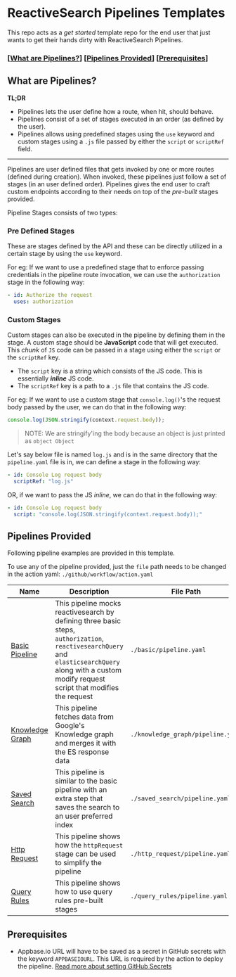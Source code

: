 # ReactiveSearch Pipelines Templates

This repo acts as a _get started_ template repo for the end user that just wants to get their hands dirty with ReactiveSearch Pipelines.

### \[[What are Pipelines?](#what-are-pipelines)] \[[Pipelines Provided](#pipelines-provided)] \[[Prerequisites](#prerequisites)]

## What are Pipelines?

**TL;DR**

- Pipelines lets the user define how a route, when hit, should behave.
- Pipelines consist of a set of stages executed in an order (as defined by the user).
- Pipelines allows using predefined stages using the `use` keyword and custom stages using a `.js` file passed by either the `script` or `scriptRef` field.

---

Pipelines are user defined files that gets invoked by one or more routes (defined during creation). When invoked, these pipelines just follow a set of stages (in an user defined order). Pipelines gives the end user to craft custom endpoints according to their needs on top of the _pre-built_ stages provided.

Pipeline Stages consists of two types:

### Pre Defined Stages

These are stages defined by the API and these can be directly utilized in a certain stage by using the `use` keyword.

For eg: If we want to use a predefined stage that to enforce passing credentials in the pipeline route invocation, we can use the `authorization` stage in the following way:

```yaml
- id: Authorize the request
  uses: authorization
```

### Custom Stages

Custom stages can also be executed in the pipeline by defining them in the stage. A custom stage should be **JavaScript** code that will get executed. This _chunk_ of `JS` code can be passed in a stage using either the `script` or the `scriptRef` key.

- The `script` key is a string which consists of the JS code. This is essentially **_inline_** JS code.
- The `scriptRef` key is a path to a `.js` file that contains the JS code.

For eg: If we want to use a custom stage that `console.log()`'s the request body passed by the user, we can do that in the following way:

```js
console.log(JSON.stringify(context.request.body));
```

> NOTE: We are stringify'ing the body because an object is just printed as `object Object`

Let's say below file is named `log.js` and is in the same directory that the `pipeline.yaml` file is in, we can define a stage in the following way:

```yaml
- id: Console Log request body
  scriptRef: "log.js"
```

OR, if we want to pass the JS _inline_, we can do that in the following way:

```yaml
- id: Console Log request body
  script: "console.log(JSON.stringify(context.request.body));"
```

## Pipelines Provided

Following pipeline examples are provided in this template.

To use any of the pipeline provided, just the `file` path needs to be changed in the action yaml: `./github/workflow/action.yaml`

| Name                                                                                           | Description                                                                                                                                                                                           | File Path                         |
| ---------------------------------------------------------------------------------------------- | ----------------------------------------------------------------------------------------------------------------------------------------------------------------------------------------------------- | --------------------------------- |
| [Basic Pipeline](https://github.com/appbaseio/pipelines-template/tree/master/basic)            | This pipeline mocks reactivesearch by defining three basic steps, `authorization`, `reactivesearchQuery` and `elasticsearchQuery` along with a custom modify request script that modifies the request | `./basic/pipeline.yaml`           |
| [Knowledge Graph](https://github.com/appbaseio/pipelines-template/tree/master/knowledge_graph) | This pipeline fetches data from Google's Knowledge graph and merges it with the ES response data                                                                                                      | `./knowledge_graph/pipeline.yaml` |
| [Saved Search](https://github.com/appbaseio/pipelines-template/tree/master/saved_search)       | This pipeline is similar to the basic pipeline with an extra step that saves the search to an user preferred index                                                                                    | `./saved_search/pipeline.yaml`    |
| [Http Request](https://github.com/appbaseio/pipelines-template/tree/master/http_request) | This pipeline shows how the `httpRequest` stage can be used to simplify the pipeline | `./http_request/pipeline.yaml` |
| [Query Rules](https://github.com/appbaseio/pipelines-template/tree/master/query_rules) | This pipeline shows how to use query rules pre-built stages | `./query_rules/pipeline.yaml` |

## Prerequisites

- Appbase.io URL will have to be saved as a secret in GitHub secrets with the keyword `APPBASEIOURL`. This URL is required by the action to deploy the pipeline. [Read more about setting GitHub Secrets](https://docs.github.com/en/actions/security-guides/encrypted-secrets)
